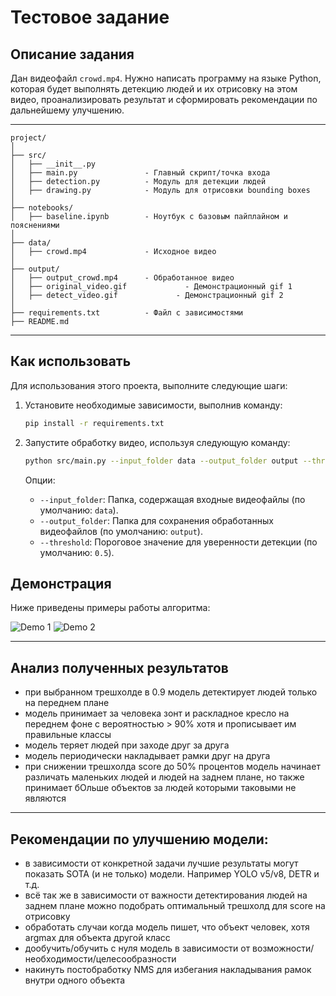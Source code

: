 # Тестовое задание

## Описание задания

Дан видеофайл `crowd.mp4`. Нужно написать программу на языке Python, которая будет выполнять детекцию людей и их отрисовку на этом видео, проанализировать результат и сформировать рекомендации по дальнейшему улучшению. 
___
```plaintext
project/
│
├── src/
│   ├── __init__.py
│   ├── main.py               - Главный скрипт/точка входа
│   ├── detection.py          - Модуль для детекции людей
│   ├── drawing.py            - Модуль для отрисовки bounding boxes
│
├── notebooks/
│   ├── baseline.ipynb        - Ноутбук с базовым пайплайном и пояснениями
│
├── data/
│   ├── crowd.mp4             - Исходное видео
│
├── output/
│   ├── output_crowd.mp4      - Обработанное видео
│   ├── original_video.gif             - Демонстрационный gif 1
│   ├── detect_video.gif             - Демонстрационный gif 2
│
├── requirements.txt          - Файл с зависимостями
├── README.md
```
___
## Как использовать

Для использования этого проекта, выполните следующие шаги:

1. Установите необходимые зависимости, выполнив команду:
    ```bash
    pip install -r requirements.txt
    ```

2. Запустите обработку видео, используя следующую команду:
    ```bash
    python src/main.py --input_folder data --output_folder output --threshold 0.5
    ```

    Опции:
    - `--input_folder`: Папка, содержащая входные видеофайлы (по умолчанию: `data`).
    - `--output_folder`: Папка для сохранения обработанных видеофайлов (по умолчанию: `output`).
    - `--threshold`: Пороговое значение для уверенности детекции (по умолчанию: `0.5`).

## Демонстрация

Ниже приведены примеры работы алгоритма:

![Demo 1](output/original_video.gif)
![Demo 2](output/detect_video.gif)
___
## Анализ полученных результатов
- при выбранном трешхолде в 0.9 модель детектирует людей только на переднем плане
- модель принимает за человека зонт и раскладное кресло на переднем фоне с вероятностью > 90% хотя и прописывает им правильные классы
- модель теряет людей при заходе друг за друга
- модель периодически накладывает рамки друг на друга
- при снижении трешхолда score до 50% процентов модель начинает различать маленьких людей и людей на заднем плане, но также принимает бОльше объектов за людей которыми таковыми не являются
___
## Рекомендации по улучшению модели:
- в зависимости от конкретной задачи лучшие результаты могут показать SOTA (и не только) модели. Например YOLO v5/v8, DETR и т.д.
- всё так же в зависимости от важности детектирования людей на заднем плане можно подобрать оптимальный трешхолд для score на отрисовку
- обработать случаи когда модель пишет, что объект человек, хотя argmax для объекта другой класс
- дообучить/обучить с нуля модель в зависимости от возможности/необходимости/целесообразности
- накинуть постобработку NMS для избегания накладывания рамок внутри одного объекта 
